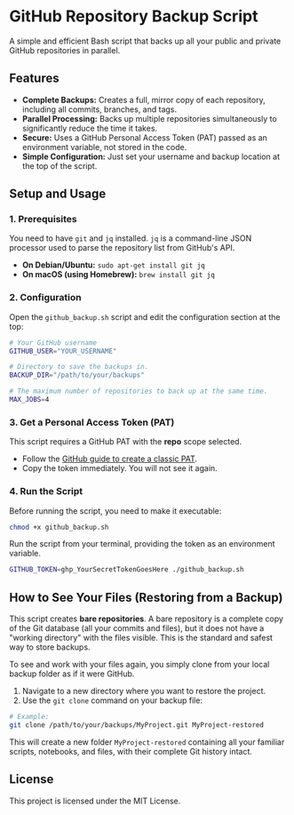# GitHub Repository Backup Script

A simple and efficient Bash script that backs up all your public and private GitHub repositories in parallel.

## Features

- **Complete Backups:** Creates a full, mirror copy of each repository, including all commits, branches, and tags.
- **Parallel Processing:** Backs up multiple repositories simultaneously to significantly reduce the time it takes.
- **Secure:** Uses a GitHub Personal Access Token (PAT) passed as an environment variable, not stored in the code.
- **Simple Configuration:** Just set your username and backup location at the top of the script.

## Setup and Usage

### 1. Prerequisites

You need to have `git` and `jq` installed. `jq` is a command-line JSON processor used to parse the repository list from GitHub's API.

- **On Debian/Ubuntu:** `sudo apt-get install git jq`
- **On macOS (using Homebrew):** `brew install git jq`

### 2. Configuration

Open the `github_backup.sh` script and edit the configuration section at the top:

```bash
# Your GitHub username
GITHUB_USER="YOUR_USERNAME"

# Directory to save the backups in.
BACKUP_DIR="/path/to/your/backups"

# The maximum number of repositories to back up at the same time.
MAX_JOBS=4
```

### 3. Get a Personal Access Token (PAT)

This script requires a GitHub PAT with the **repo** scope selected.

- Follow the [GitHub guide to create a classic PAT](https://docs.github.com/en/authentication/keeping-your-account-and-data-secure/managing-your-personal-access-tokens#creating-a-personal-access-token-classic).
- Copy the token immediately. You will not see it again.

### 4. Run the Script
Before running the script, you need to make it executable:

```bash
chmod +x github_backup.sh
```
Run the script from your terminal, providing the token as an environment variable.

```bash
GITHUB_TOKEN=ghp_YourSecretTokenGoesHere ./github_backup.sh
```

## How to See Your Files (Restoring from a Backup)

This script creates **bare repositories**. A bare repository is a complete copy of the Git database (all your commits and files), but it does not have a "working directory" with the files visible. This is the standard and safest way to store backups.

To see and work with your files again, you simply clone from your local backup folder as if it were GitHub.

1. Navigate to a new directory where you want to restore the project.
2. Use the `git clone` command on your backup file:

```bash
# Example:
git clone /path/to/your/backups/MyProject.git MyProject-restored
```

This will create a new folder `MyProject-restored` containing all your familiar scripts, notebooks, and files, with their complete Git history intact.

## License

This project is licensed under the MIT License.